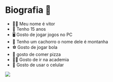 # Biografia 👋


- 🙎‍♂️ Meu nome é vitor
- 📅 Tenho 15 anos
- 🖥️ Gosto de jogar jogos no PC
- 🐶 Tenho um cachorro o nome dele é montanha
- ⚽ Gosto de jogar bola
- 🍕 gosto de comer pizza
- 🏋️‍♂️ Gosto de ir na academia
- 📱 Gosto de usar o celular

![](https://media.tenor.com/7731CXu1CFMAAAAi/playing-video-game-om-nom.gif](https://media.tenor.com/wciT7jbJwNEAAAAi/anime-gaming.gif)https://media.tenor.com/wciT7jbJwNEAAAAi/anime-gaming.gif)
